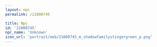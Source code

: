 ```yaml
---
layout: npc
permalink: /21000745

title: Npc
id: '21000745'
npc_name: 'Unknown'
icon_url: 'portrait/mob/21000745_m_shadowfamilystingergreen_p.png'
---
```

